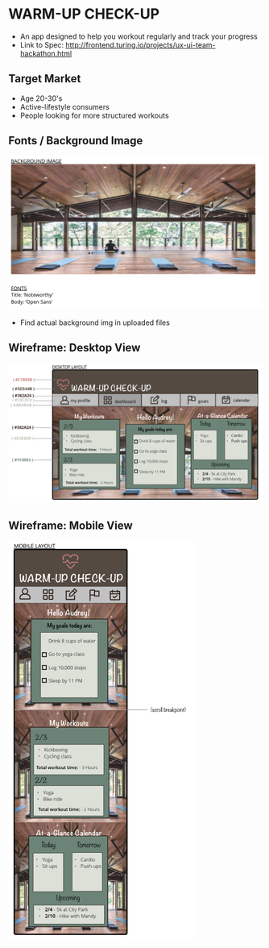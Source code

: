 # WARM-UP CHECK-UP
- An app designed to help you workout regularly and track your progress 
- Link to Spec: http://frontend.turing.io/projects/ux-ui-team-hackathon.html

## Target Market
- Age 20-30's
- Active-lifestyle consumers
- People looking for more structured workouts

## Fonts / Background Image
![Screenshot](assets.png)
- Find actual background img in uploaded files

## Wireframe: Desktop View
![Screenshot](main-wireframes.png)

## Wireframe: Mobile View
![Screenshot](mobile-wireframes.png)


